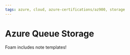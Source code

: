 ```yaml
---
tags: azure, cloud, azure-certifications/az900, storage
---
```


# Azure Queue Storage

Foam includes note templates!
